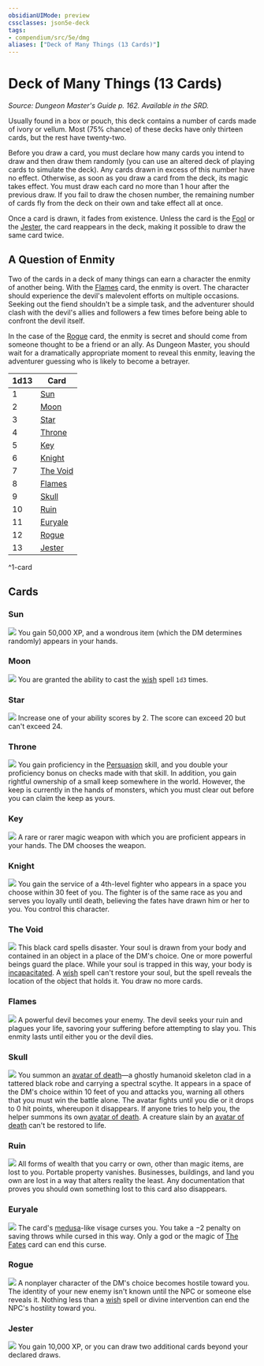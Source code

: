 ```yaml
---
obsidianUIMode: preview
cssclasses: json5e-deck
tags:
- compendium/src/5e/dmg
aliases: ["Deck of Many Things (13 Cards)"]
---
```

# Deck of Many Things (13 Cards)
*Source: Dungeon Master's Guide p. 162. Available in the SRD.*  

Usually found in a box or pouch, this deck contains a number of cards made of ivory or vellum. Most (75% chance) of these decks have only thirteen cards, but the rest have twenty-two.

Before you draw a card, you must declare how many cards you intend to draw and then draw them randomly (you can use an altered deck of playing cards to simulate the deck). Any cards drawn in excess of this number have no effect. Otherwise, as soon as you draw a card from the deck, its magic takes effect. You must draw each card no more than 1 hour after the previous draw. If you fail to draw the chosen number, the remaining number of cards fly from the deck on their own and take effect all at once.

Once a card is drawn, it fades from existence. Unless the card is the [Fool](/2-Mechanics/CLI/decks/deck-of-many-things.md#Fool) or the [Jester](/2-Mechanics/CLI/decks/deck-of-many-things.md#Jester), the card reappears in the deck, making it possible to draw the same card twice.

## A Question of Enmity

Two of the cards in a deck of many things can earn a character the enmity of another being. With the [Flames](/2-Mechanics/CLI/decks/deck-of-many-things.md#Flames) card, the enmity is overt. The character should experience the devil's malevolent efforts on multiple occasions. Seeking out the fiend shouldn't be a simple task, and the adventurer should clash with the devil's allies and followers a few times before being able to confront the devil itself.

In the case of the [Rogue](/2-Mechanics/CLI/decks/deck-of-many-things.md#Rogue) card, the enmity is secret and should come from someone thought to be a friend or an ally. As Dungeon Master, you should wait for a dramatically appropriate moment to reveal this enmity, leaving the adventurer guessing who is likely to become a betrayer.

| 1d13 | Card |
|------|------|
| 1 | [Sun](/2-Mechanics/CLI/decks/deck-of-many-things.md#Sun) |
| 2 | [Moon](/2-Mechanics/CLI/decks/deck-of-many-things.md#Moon) |
| 3 | [Star](/2-Mechanics/CLI/decks/deck-of-many-things.md#Star) |
| 4 | [Throne](/2-Mechanics/CLI/decks/deck-of-many-things.md#Throne) |
| 5 | [Key](/2-Mechanics/CLI/decks/deck-of-many-things.md#Key) |
| 6 | [Knight](/2-Mechanics/CLI/decks/deck-of-many-things.md#Knight) |
| 7 | [The Void](/2-Mechanics/CLI/decks/deck-of-many-things.md#The%20Void) |
| 8 | [Flames](/2-Mechanics/CLI/decks/deck-of-many-things.md#Flames) |
| 9 | [Skull](/2-Mechanics/CLI/decks/deck-of-many-things.md#Skull) |
| 10 | [Ruin](/2-Mechanics/CLI/decks/deck-of-many-things.md#Ruin) |
| 11 | [Euryale](/2-Mechanics/CLI/decks/deck-of-many-things.md#Euryale) |
| 12 | [Rogue](/2-Mechanics/CLI/decks/deck-of-many-things.md#Rogue) |
| 13 | [Jester](/2-Mechanics/CLI/decks/deck-of-many-things.md#Jester) |
^1-card

## Cards

### Sun
![](/2-Mechanics/CLI/decks/img/02-sun.webp#card)
You gain 50,000 XP, and a wondrous item (which the DM determines randomly) appears in your hands.

### Moon
![](/2-Mechanics/CLI/decks/img/03-moon.webp#card)
You are granted the ability to cast the [wish](/2-Mechanics/CLI/spells/wish.md) spell `1d3` times.

### Star
![](/2-Mechanics/CLI/decks/img/04-star.webp#card)
Increase one of your ability scores by 2. The score can exceed 20 but can't exceed 24.

### Throne
![](/2-Mechanics/CLI/decks/img/07-throne.webp#card)
You gain proficiency in the [Persuasion](/2-Mechanics/CLI/rules/skills.md#Persuasion) skill, and you double your proficiency bonus on checks made with that skill. In addition, you gain rightful ownership of a small keep somewhere in the world. However, the keep is currently in the hands of monsters, which you must clear out before you can claim the keep as yours.

### Key
![](/2-Mechanics/CLI/decks/img/08-key.webp#card)
A rare or rarer magic weapon with which you are proficient appears in your hands. The DM chooses the weapon.

### Knight
![](/2-Mechanics/CLI/decks/img/09-knight.webp#card)
You gain the service of a 4th-level fighter who appears in a space you choose within 30 feet of you. The fighter is of the same race as you and serves you loyally until death, believing the fates have drawn him or her to you. You control this character.

### The Void
![](/2-Mechanics/CLI/decks/img/12-void.webp#card)
This black card spells disaster. Your soul is drawn from your body and contained in an object in a place of the DM's choice. One or more powerful beings guard the place. While your soul is trapped in this way, your body is [incapacitated](/2-Mechanics/CLI/rules/conditions.md#incapacitated). A [wish](/2-Mechanics/CLI/spells/wish.md) spell can't restore your soul, but the spell reveals the location of the object that holds it. You draw no more cards.

### Flames
![](/2-Mechanics/CLI/decks/img/13-flames.webp#card)
A powerful devil becomes your enemy. The devil seeks your ruin and plagues your life, savoring your suffering before attempting to slay you. This enmity lasts until either you or the devil dies.

### Skull
![](/2-Mechanics/CLI/decks/img/14-skull.webp#card)
You summon an [avatar of death](/2-Mechanics/CLI/bestiary/undead/avatar-of-death-dmg.md)—a ghostly humanoid skeleton clad in a tattered black robe and carrying a spectral scythe. It appears in a space of the DM's choice within 10 feet of you and attacks you, warning all others that you must win the battle alone. The avatar fights until you die or it drops to 0 hit points, whereupon it disappears. If anyone tries to help you, the helper summons its own [avatar of death](/2-Mechanics/CLI/bestiary/undead/avatar-of-death-dmg.md). A creature slain by an [avatar of death](/2-Mechanics/CLI/bestiary/undead/avatar-of-death-dmg.md) can't be restored to life.

### Ruin
![](/2-Mechanics/CLI/decks/img/17-ruin.webp#card)
All forms of wealth that you carry or own, other than magic items, are lost to you. Portable property vanishes. Businesses, buildings, and land you own are lost in a way that alters reality the least. Any documentation that proves you should own something lost to this card also disappears.

### Euryale
![](/2-Mechanics/CLI/decks/img/18-euryale.webp#card)
The card's [medusa](/2-Mechanics/CLI/bestiary/monstrosity/medusa.md)-like visage curses you. You take a −2 penalty on saving throws while cursed in this way. Only a god or the magic of [The Fates](/2-Mechanics/CLI/decks/deck-of-many-things.md#The%20Fates) card can end this curse.

### Rogue
![](/2-Mechanics/CLI/decks/img/19-rogue.webp#card)
A nonplayer character of the DM's choice becomes hostile toward you. The identity of your new enemy isn't known until the NPC or someone else reveals it. Nothing less than a [wish](/2-Mechanics/CLI/spells/wish.md) spell or divine intervention can end the NPC's hostility toward you.

### Jester
![](/2-Mechanics/CLI/decks/img/22-jester.webp#card)
You gain 10,000 XP, or you can draw two additional cards beyond your declared draws.